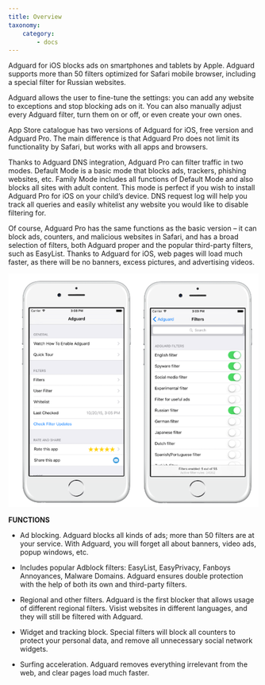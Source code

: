 ```yaml
---
title: Overview
taxonomy:
    category:
        - docs
---
```


Adguard for iOS blocks ads on smartphones and tablets by Apple. Adguard supports more than 50 filters optimized for Safari mobile browser, including a special filter for Russian websites.

Adguard allows the user to fine-tune the settings: you can add any website to exceptions and stop blocking ads on it. You can also manually adjust every Adguard filter, turn them on or off, or even create your own ones.

App Store catalogue has two versions of Adguard for iOS, free version and Adguard Pro. The main difference is that Adguard Pro does not limit its functionality by Safari, but works with all apps and browsers.

Thanks to Adguard DNS integration, Adguard Pro can filter traffic in two modes. Default Mode is a basic mode that blocks ads, trackers, phishing websites, etc. Family Mode includes all functions of Default Mode and also blocks all sites with adult content. This mode is perfect if you wish to install Adguard Pro for iOS on your child’s device. DNS request log will help you track all queries and easily whitelist any website you would like to disable filtering for.

Of course, Adguard Pro has the same functions as the basic version – it can block ads, counters, and malicious websites in Safari, and has a broad selection of filters, both Adguard proper and the popular third-party filters, such as EasyList. Thanks to Adguard for iOS, web pages will load much faster, as there will be no banners, excess pictures, and advertising videos.

![](iOS-EN.png)

**FUNCTIONS**

*	Ad blocking. Adguard blocks all kinds of ads; more than 50 filters are at your service. With Adguard, you will forget all about banners, video ads, popup windows, etc.

* Includes popular Adblock filters: EasyList, EasyPrivacy, Fanboys Annoyances, Malware Domains. Adguard ensures double protection with the help of both its own and third-party filters.

* Regional and other filters. Adguard is the first blocker that allows usage of different regional filters. Visist websites in different languages, and they will still be filtered with Adguard.

* Widget and tracking block. Special filters will block all counters to protect your personal data, and remove all unnecessary social network widgets.

* Surfing acceleration. Adguard removes everything irrelevant from the web, and clear pages load much faster.
